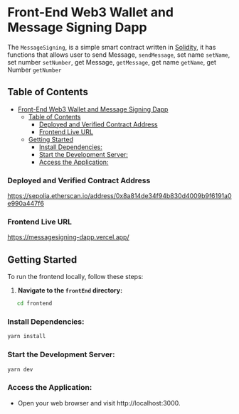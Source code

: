 # Front-End Web3 Wallet and Message Signing Dapp

The `MessageSigning`, is a simple smart contract written in [Solidity](https://docs.soliditylang.org/en/v0.8.23/), it has functions that allows user to send Message, `sendMessage`, set name `setName`, set number `setNumber`, get Message, `getMessage`, get name `getName`, get Number `getNumber`

## Table of Contents

- [Front-End Web3 Wallet and Message Signing Dapp](#front-end-web3-wallet-and-message-signing-dapp)
  - [Table of Contents](#table-of-contents)
    - [Deployed and Verified Contract Address](#deployed-and-verified-contract-address)
    - [Frontend Live URL](#frontend-live-url)
  - [Getting Started](#getting-started)
    - [Install Dependencies:](#install-dependencies)
    - [Start the Development Server:](#start-the-development-server)
    - [Access the Application:](#access-the-application)

### Deployed and Verified Contract Address

https://sepolia.etherscan.io/address/0x8a814de34f94b830d4009b9f6191a0e990a447f6

### Frontend Live URL

https://messagesigning-dapp.vercel.app/

## Getting Started

To run the frontend locally, follow these steps:

1. **Navigate to the `frontEnd` directory:**

```bash
   cd frontend
```

### Install Dependencies:

```bash
yarn install
```

### Start the Development Server:

```bash
yarn dev
```

### Access the Application:

- Open your web browser and visit http://localhost:3000.

